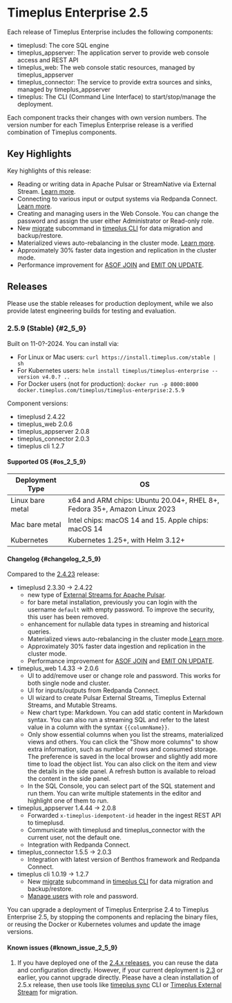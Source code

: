 # Timeplus Enterprise 2.5
Each release of Timeplus Enterprise includes the following components:

* timeplusd: The core SQL engine
* timeplus_appserver: The application server to provide web console access and REST API
* timeplus_web: The web console static resources, managed by timeplus_appserver
* timeplus_connector: The service to provide extra sources and sinks, managed by timeplus_appserver
* timeplus: The CLI (Command Line Interface) to start/stop/manage the deployment.

Each component tracks their changes with own version numbers. The version number for each Timeplus Enterprise release is a verified combination of Timeplus components.

## Key Highlights
Key highlights of this release:
* Reading or writing data in Apache Pulsar or StreamNative via External Stream. [Learn more](/pulsar-external-stream).
* Connecting to various input or output systems via Redpanda Connect. [Learn more](/redpanda-connect).
* Creating and managing users in the Web Console. You can change the password and assign the user either Administrator or Read-only role.
* New [migrate](/cli-migrate) subcommand in [timeplus CLI](/cli-reference) for data migration and backup/restore.
* Materialized views auto-rebalancing in the cluster mode. [Learn more](/proton-create-view#auto-balancing).
* Approximately 30% faster data ingestion and replication in the cluster mode.
* Performance improvement for [ASOF JOIN](/joins) and [EMIT ON UPDATE](/query-syntax#emit_on_update).

## Releases
Please use the stable releases for production deployment, while we also provide latest engineering builds for testing and evaluation.

### 2.5.9 (Stable) {#2_5_9}
Built on 11-0?-2024. You can install via:
* For Linux or Mac users: `curl https://install.timeplus.com/stable | sh`
* For Kubernetes users: `helm install timeplus/timeplus-enterprise --version v4.0.? ..`
* For Docker users (not for production): `docker run -p 8000:8000 docker.timeplus.com/timeplus/timeplus-enterprise:2.5.9`

Component versions:
* timeplusd 2.4.22
* timeplus_web 2.0.6
* timeplus_appserver 2.0.8
* timeplus_connector 2.0.3
* timeplus cli 1.2.7

#### Supported OS {#os_2_5_9}
|Deployment Type| OS |
|--|--|
|Linux bare metal| x64 and ARM chips: Ubuntu 20.04+, RHEL 8+, Fedora 35+, Amazon Linux 2023|
|Mac bare metal| Intel chips: macOS 14 and 15. Apple chips: macOS 14|
|Kubernetes|Kubernetes 1.25+, with Helm 3.12+|

#### Changelog {#changelog_2_5_9}

Compared to the [2.4.23](/enterprise-v2.4#2_4_23) release:
* timeplusd 2.3.30 -> 2.4.22
  * new type of [External Streams for Apache Pulsar](/pulsar-external-stream).
  * for bare metal installation, previously you can login with the username `default` with empty password. To improve the security, this user has been removed.
  * enhancement for nullable data types in streaming and historical queries.
  * Materialized views auto-rebalancing in the cluster mode.[Learn more](/proton-create-view#auto-balancing).
  * Approximately 30% faster data ingestion and replication in the cluster mode.
  * Performance improvement for [ASOF JOIN](/joins) and [EMIT ON UPDATE](/query-syntax#emit_on_update).
* timeplus_web 1.4.33 -> 2.0.6
  * UI to add/remove user or change role and password. This works for both single node and cluster.
  * UI for inputs/outputs from Redpanda Connect.
  * UI wizard to create Pulsar External Streams, Timeplus External Streams, and Mutable Streams.
  * New chart type: Markdown. You can add static content in Markdown syntax. You can also run a streaming SQL and refer to the latest value in a column with the syntax `{{columnName}}`.
  * Only show essential columns when you list the streams, materialized views and others. You can click the "Show more columns" to show extra information, such as number of rows and consumed storage. The preference is saved in the local browser and slightly add more time to load the object list. You can also click on the item and view the details in the side panel. A refresh button is available to reload the content in the side panel.
  * In the SQL Console, you can select part of the SQL statement and run them. You can write multiple statements in the editor and highlight one of them to run.
* timeplus_appserver 1.4.44 -> 2.0.8
  * Forwarded `x-timeplus-idempotent-id` header in the ingest REST API to timeplusd.
  * Communicate with timeplusd and timeplus_connector with the current user, not the default one.
  * Integration with Redpanda Connect.
* timeplus_connector 1.5.5 -> 2.0.3
  * Integration with latest version of Benthos framework and Redpanda Connect.
* timeplus cli 1.0.19 -> 1.2.7
  * New [migrate](/cli-migrate) subcommand in [timeplus CLI](/cli-reference) for data migration and backup/restore.
  * [Manage users](/cli-user) with role and password.

You can upgrade a deployment of Timeplus Enterprise 2.4 to Timeplus Enterprise 2.5, by stopping the components and replacing the binary files, or reusing the Docker or Kubernetes volumes and update the image versions.

#### Known issues {#known_issue_2_5_9}
1. If you have deployed one of the [2.4.x releases](/enterprise-v2.4), you can reuse the data and configuration directly. However, if your current deployment is [2.3](/enterprise-v2.3) or earlier, you cannot upgrade directly. Please have a clean installation of 2.5.x release, then use tools like [timeplus sync](/cli-sync) CLI or [Timeplus External Stream](/timeplus-external-stream) for migration.
